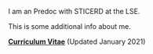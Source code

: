 I am an Predoc with STICERD at the LSE.

This is some additional info about me.

__[Curriculum Vitae](/pdf/Rao_CV_latest.pdf")__ (Updated January 2021)
